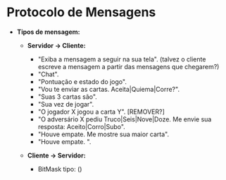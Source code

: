 # **Protocolo de Mensagens**

- **Tipos de mensagem:**
	- **Servidor -> Cliente:**
		- "Exiba a mensagem a seguir na sua tela". (talvez o cliente escreve a mensagem a partir das mensagens que chegarem?)
		- "Chat".
		- "Pontuação e estado do jogo".
		- "Vou te enviar as cartas. Aceita|Quiema|Corre?".
		- "Suas 3 cartas são".
		- "Sua vez de jogar".
		- "O jogador X jogou a carta Y". [REMOVER?]
		- "O adversário X pediu Truco|Seis|Nove|Doze. Me envie sua resposta: Aceito|Corro|Subo".
		- "Houve empate. Me mostre sua maior carta".
		- "Houve empate. ".

	- **Cliente -> Servidor:**
		- BitMask tipo: ()
